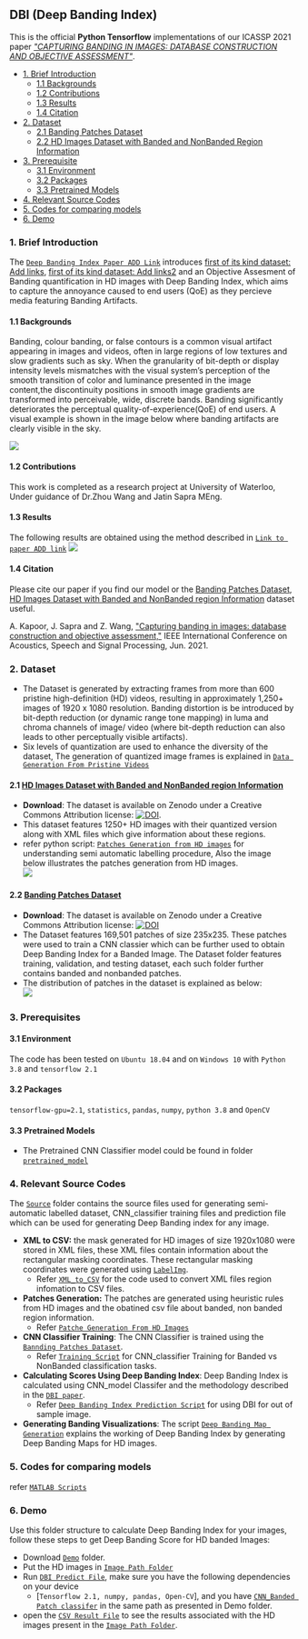 ## DBI (Deep Banding Index)

This is the official **Python Tensorflow** implementations of our ICASSP 2021 paper [*"CAPTURING BANDING IN IMAGES: DATABASE CONSTRUCTION AND
OBJECTIVE ASSESSMENT"*](https://ece.uwaterloo.ca/~z70wang/publications/icassp21_banding.pdf).


- [1. Brief Introduction](#1-brief-introduction)
  * [1.1 Backgrounds](#11-backgrounds)
  * [1.2 Contributions](#12-contributions)
  * [1.3 Results](#13-results)
  * [1.4 Citation](#14-citation)
- [2. Dataset](#2-dataset)
  * [2.1 Banding Patches Dataset](#2-dataset)
  * [2.2 HD Images Dataset with Banded and NonBanded Region Information](#2-dataset)
- [3. Prerequisite](#3-prerequisite)
  * [3.1 Environment](#31-environment)
  * [3.2 Packages](#32-packages)
  * [3.3 Pretrained Models](#33-pretrained-models)
- [4. Relevant Source Codes](#4-relevant-source-codes)
- [5. Codes for comparing models](#5-codes-for-comparing-models)
- [6. Demo](#6-demo)


### 1. Brief Introduction
 The [`Deep Banding Index Paper ADD Link`](https://2021.ieeeicassp.org/) introduces [first of its kind dataset: Add links](https://2021.ieeeicassp.org/), [first of its kind dataset: Add links2](https://2021.ieeeicassp.org/) and an Objective Assesment of Banding quantification in HD images with Deep Banding Index, which aims to capture the annoyance caused to end users (QoE) as they percieve media featuring Banding Artifacts.

#### 1.1 Backgrounds
Banding, colour banding, or false contours is a common visual artifact appearing in images and videos, often in large regions of low textures and slow gradients such as sky. When the granularity of bit-depth or display intensity levels mismatches with the visual system’s perception of the smooth transition of color and luminance presented in the image content,the discontinuity positions in smooth image gradients are transformed into perceivable, wide, discrete bands. Banding significantly deteriorates the perceptual quality-of-experience(QoE) of end users. A visual example is shown in the image below where banding artifacts are clearly visible in the sky.
<br>

 ![](/Results_and_visualizations/Banding_Illustration.PNG)

#### 1.2 Contributions
This work is completed as a research project at University of Waterloo, Under guidance of Dr.Zhou Wang and Jatin Sapra MEng.

#### 1.3 Results
The following results are obtained using the method described in [`Link to paper ADD link`](https://2021.ieeeicassp.org/)
 ![](/Results_and_visualizations/Performance_Comparison.PNG)

#### 1.4 Citation
Please cite our paper if you find our model or the [Banding Patches Dataset](https://doi.org/10.5281/zenodo.4513740), [HD Images Dataset with Banded and NonBanded region Information](https://doi.org/10.5281/zenodo.4513740) dataset useful.

A. Kapoor, J. Sapra and Z. Wang, ["Capturing banding in images: database construction and objective assessment,"](https://ece.uwaterloo.ca/~z70wang/publications/icassp21_banding.pdf) IEEE International Conference on Acoustics, Speech and Signal Processing, Jun. 2021.


### 2. Dataset
- The Dataset is generated by extracting frames from more than 600 pristine high-definition (HD) videos, resulting in approximately 1,250+ images of 1920 x 1080 resolution. Banding distortion is be introduced by bit-depth reduction (or dynamic range tone mapping) in luma and chroma channels of image/ video (where bit-depth reduction can also leads to other perceptually visible artifacts). 
- Six levels of quantization are used to enhance the diversity of the dataset, The generation of quantized image frames is explained in [`Data Generation From Pristine Videos`](Dataset-Generation/)

#### 2.1 [HD Images Dataset with Banded and NonBanded region Information](https://zenodo.org/)
  - **Download**: The dataset is available on Zenodo under a Creative Commons Attribution license: [![DOI](https://zenodo.org/badge/DOI/10.5281/zenodo.4513740.svg)](https://doi.org/10.5281/zenodo.4513740).
  - This dataset features 1250+ HD images with their quantized version along with XML files which give information about these regions.
  - refer python script: [`Patches Generation from HD images`](src/Generating_patches_from_HD_images.py) for understanding semi automatic labelling procedure, Also the image below illustrates the patches generation from HD images.<br> 
![](src/Patches_Generation.png)


#### 2.2 [Banding Patches Dataset](https://zenodo.org/record/3926181#.Xv4vg3X0kUd)

   - **Download**: The dataset is available on Zenodo under a Creative Commons Attribution license: [![DOI](https://zenodo.org/badge/DOI/10.5281/zenodo.4512571.svg)](https://doi.org/10.5281/zenodo.4512571)
   - The Dataset features 169,501 patches of size 235x235. These patches were used to train a CNN classier which can be further used to obtain Deep Banding Index for a Banded Image. The Dataset folder features training, validation, and testing dataset, each such folder further contains banded and nonbanded patches.
   - The distribution of patches in the dataset is explained as below: <br>
![](Results_and_visualizations/DatasetDistribution.PNG)



### 3. Prerequisites

#### 3.1 Environment

The code has been tested on `Ubuntu 18.04` and on `Windows 10` with `Python 3.8` and `tensorflow 2.1`

#### 3.2 Packages

`tensorflow-gpu=2.1`, `statistics`, `pandas`, `numpy`, `python 3.8` and `OpenCV`

#### 3.3 Pretrained Models

  - The Pretrained CNN Classifier model could be found in folder [`pretrained_model`](!pretrained_model/)

### 4. Relevant Source Codes

The [`Source`](src/) folder contains the source files used for generating semi-automatic labelled dataset, CNN_classifier training files and prediction file which can be used for generating Deep Banding index for any image. 
- **XML to CSV:** the mask generated for HD images of size 1920x1080 were stored in XML files, these XML files contain information about the rectangular masking coordinates. These rectangular masking coordinates were generated using [`LabelImg`](https://github.com/tzutalin/labelImg).
    - Refer [`XML_to_CSV`](src/xml_to_csv.py) for the code used to convert XML files region infomation to CSV files.
- **Patches Generation:** The patches are generated using heuristic rules from HD images and the obatined csv file about banded, non banded region information.
   - Refer [`Patche Generation From HD Images`](src/Generating_patches_from_HD_images.py)
- **CNN Classifier Training**: The CNN Classifier is trained using the [`Bannding Patches Dataset`](https://zenodo.org/badge/DOI/10.5281/zenodo.4512571.svg).
  - Refer [`Training Script`](src/train.py) for CNN_classifier Training for Banded vs NonBanded classification tasks.
- **Calculating Scores Using Deep Banding Index**: Deep Banding Index is calculated using CNN_model Classifer and the methodology described in the [`DBI paper`](https://ece.uwaterloo.ca/~z70wang/publications/icassp21_banding.pdf). 
  - Refer [`Deep Banding Index Prediction Script`](src/predict.py) for using DBI for out of sample image.
 - **Generating Banding Visualizations**: The script [`Deep Banding Map Generation`](src/Deep_Banding_Map.py) explains the working of Deep Banding Index by generating Deep Banding Maps for HD images.

### 5. Codes for comparing models

refer [`MATLAB Scripts`](MATLAB-scripts-for-comparison/)

### 6. Demo
Use this folder structure to calculate Deep Banding Index for your images, follow these steps to get Deep Banding Score for HD banded Images:
- Download [`Demo`](Meng-699-Image-Banding-detection/Demo) folder.
- Put the HD images in [`Image Path Folder`](Meng-699-Image-Banding-detection/Demo/Given_image_path/)
- Run [`DBI Predict File`](Meng-699-Image-Banding-detection/Demo/predict.py), make sure you have the following dependencies on your device 
  - [`Tensorflow 2.1, numpy, pandas, Open-CV`], and you have [`CNN_Banded Patch classifer`](Meng-699-Image-Banding-detection/Demo/CNN_classifier/) in the same path as presented in Demo folder.
- open the [`CSV Result File`](Meng-699-Image-Banding-detection/Demo/banding_score_results.csv) to see the results associated with the HD images present in the [`Image Path Folder`](Meng-699-Image-Banding-detection/Demo/Given_image_path/). 

